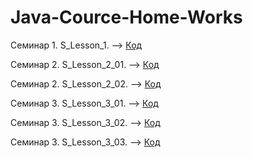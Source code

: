 # Java-Cource-Home-Works

Семинар 1. S_Lesson_1. --> [Код](/Seminar_1/S_Lesson_1.java)

Семинар 2. S_Lesson_2_01. --> [Код](/Seminar_2/S_Lesson_2_01.java)

Семинар 2. S_Lesson_2_02. --> [Код](/Seminar_2/S_Lesson_2_02.java)

Семинар 3. S_Lesson_3_01. --> [Код](/Seminar_3/S_Lesson_3_01.java)

Семинар 3. S_Lesson_3_02. --> [Код](/Seminar_3/S_Lesson_3_02.java)

Семинар 3. S_Lesson_3_03. --> [Код](/Seminar_3/S_Lesson_3_03.java)

